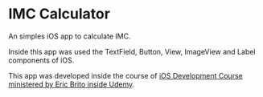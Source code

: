 # IMC Calculator
An simples iOS app to calculate IMC.

Inside this app was used the TextField, Button, View, ImageView and Label components of iOS.


This app was developed inside the course of [iOS Development Course ministered by Eric Brito inside Udemy](https://www.udemy.com/curso-completo-de-desenvolvimento-ios11swift4/).
